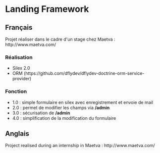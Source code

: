 <h1>Landing Framework</h1>
<h2>Français</h2>
<p>Projet réaliser dans le cadre d'un stage chez Maetva : http://www.maetva.com/<p>
<h3>Réalisation</h3>
<ul>
    <li>Silex 2.0</li>
    <li>ORM (https://github.com/dflydev/dflydev-doctrine-orm-service-provider)</li>
</ul>
<h3>Fonction</h3>
    <ul>
        <li>1.0 : simple formulaire en silex avec enregistrement et envoie de mail</li>
        <li>2.0 : permet de modifier les champs via <strong>/admin</strong></li>
        <li>3.0 : sécurisation de <strong>/admin</strong></li>
        <li>4.0 : simplification de la modification du formulaire</strong></li>
    </ul>
<h2>Anglais</h2>
<p>Project realised during an internship in Maetva : http://www.maetva.com/<p>